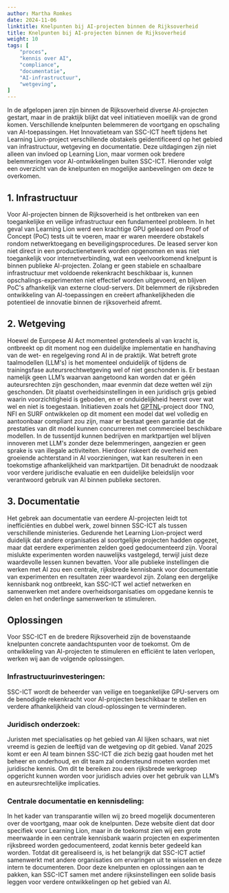 ```yaml
---
author: Martha Romkes 
date: 2024-11-06
linktitle: Knelpunten bij AI-projecten binnen de Rijksoverheid
title: Knelpunten bij AI-projecten binnen de Rijksoverheid
weight: 10
tags: [
    "proces",
    "kennis over AI",
    "compliance",
    "documentatie",
    "AI-infrastructuur",
    "wetgeving",
]
---
```



In de afgelopen jaren zijn binnen de Rijksoverheid diverse AI-projecten gestart, maar in de praktijk blijkt dat veel initiatieven moeilijk van de grond komen. Verschillende knelpunten belemmeren de voortgang en opschaling van AI-toepassingen. 
Het Innovatieteam van SSC-ICT heeft tijdens het Learning Lion-project verschillende obstakels geïdentificeerd op het gebied van infrastructuur, wetgeving en documentatie. Deze uitdagingen zijn niet alleen van invloed op Learning Lion, 
maar vormen ook bredere belemmeringen voor AI-ontwikkelingen buiten SSC-ICT. Hieronder volgt een overzicht van de knelpunten en mogelijke aanbevelingen om deze te overkomen.

## 1. Infrastructuur 
Voor AI-projecten binnen de Rijksoverheid is het ontbreken van een toegankelijke en veilige infrastructuur een fundamenteel probleem. In het geval van Learning Lion werd een krachtige GPU geleased om Proof of Concept (PoC) tests uit te voeren, 
maar er waren meerdere obstakels rondom netwerktoegang en beveiligingsprocedures. De leased server kon niet direct in een productienetwerk worden opgenomen en was niet toegankelijk voor internetverbinding, wat een veelvoorkomend knelpunt is binnen 
publieke AI-projecten. Zolang er geen stabiele en schaalbare infrastructuur met voldoende rekenkracht beschikbaar is, kunnen opschalings-experimenten niet effectief worden uitgevoerd, en blijven PoC's afhankelijk van externe cloud-servers. 
Dit belemmert de rijksbreden ontwikkeling van AI-toepassingen en creëert afhankelijkheden die potentieel de innovatie binnen de rijksoverheid afremt.

## 2. Wetgeving 
Hoewel de Europese AI Act momenteel grotendeels al van kracht is, ontbreekt op dit moment nog een duidelijke implementatie en handhaving van de wet- en regelgeving rond AI in de praktijk. Wat betreft grote taalmodellen (LLM's) is het momenteel onduidelijk of tijdens de 
trainingsfase auteursrechtwetgeving wel of niet geschonden is. Er bestaan namelijk geen LLM’s waarvan aangetoond kan worden dat er géén auteursrechten zijn geschonden, maar evenmin dat deze wetten wél zijn geschonden. Dit plaatst overheidsinstellingen in een juridisch 
grijs gebied waarin voorzichtigheid is geboden, en er onduidelijkheid heerst over wat wel en niet is toegestaan. Initiatieven zoals het [GPTNL](https://nlaic.com/projecten/gpt-nl-een-eigen-open-taalmodel-voor-nederland/)-project door TNO, NFI en SURF ontwikkelen op dit
moment een model dat wel volledig en aantoonbaar compliant zou zijn, maar er bestaat geen garantie dat de prestaties van dit model kunnen concurreren met commercieel beschikbare modellen. 
In de tussentijd kunnen bedrijven en marktpartijen wel blijven innoveren met LLM's zonder deze belemmeringen, aangezien er geen sprake is van illegale activiteiten. Hierdoor riskeert de overheid een groeiende achterstand in AI voorzieningen, wat kan 
resulteren in een toekomstige afhankelijkheid van marktpartijen. Dit benadrukt de noodzaak voor verdere juridische evaluatie en een duidelijke beleidslijn voor verantwoord gebruik van AI binnen publieke sectoren.

## 3. Documentatie 
Het gebrek aan documentatie van eerdere AI-projecten leidt tot inefficiënties en dubbel werk, zowel binnen SSC-ICT als tussen verschillende ministeries. Gedurende het Learning Lion-project werd duidelijk dat andere organisaties al soortgelijke projecten 
hadden opgezet, maar dat eerdere experimenten zelden goed gedocumenteerd zijn. Vooral mislukte experimenten worden nauwelijks vastgelegd, terwijl juist deze waardevolle lessen kunnen bevatten. Voor alle publieke instellingen die werken met AI zou een 
centrale, rijksbrede kennisbank voor documentatie van experimenten en resultaten zeer waardevol zijn. Zolang een dergelijke kennisbank nog ontbreekt, kan SSC-ICT wel actief netwerken en samenwerken met andere overheidsorganisaties om opgedane kennis te delen en het onderlinge samenwerken te stimuleren. 

## Oplossingen
Voor SSC-ICT en de bredere Rijksoverheid zijn de bovenstaande knelpunten concrete aandachtspunten voor de toekomst. Om de ontwikkeling van AI-projecten te stimuleren en efficiënt te laten verlopen, werken wij aan de volgende oplossingen.

### Infrastructuurinvesteringen: 
SSC-ICT wordt de beheerder van veilige en toegankelijke GPU-servers om de benodigde rekenkracht voor AI-projecten beschikbaar te stellen en verdere afhankelijkheid van cloud-oplossingen te verminderen. 
### Juridisch onderzoek: 
Juristen met specialisaties op het gebied van AI lijken schaars, wat niet vreemd is gezien de leeftijd van de wetgeving op dit gebied. Vanaf 2025 komt er een AI team binnen SSC-ICT die zich bezig gaat houden met het beheer en onderhoud,
en dit team zal ondersteund moeten worden met juridische kennis. Om dit te bereiken zou een rijksbrede werkgroep opgericht kunnen worden voor juridisch advies over het gebruik van LLM’s en auteursrechtelijke implicaties.
### Centrale documentatie en kennisdeling: 
In het kader van transparantie willen wij zo breed mogelijk documenteren over de voortgang, maar ook de knelpunten. Deze website dient dat door specifiek voor Learning Lion, maar in de toekomst zien wij een grote meerwaarde in een 
centrale kennisbank waarin projecten en experimenten rijksbreed worden gedocumenteerd, zodat kennis beter gedeeld kan worden. Totdat dit gerealiseerd is, is het belangrijk dat SSC-ICT actief samenwerkt met andere organisaties om ervaringen uit te wisselen en deze intern te documenteren.
Door deze knelpunten en oplossingen aan te pakken, kan SSC-ICT samen met andere rijksinstellingen een solide basis leggen voor verdere ontwikkelingen op het gebied van AI. 

